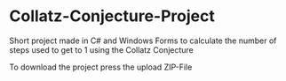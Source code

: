 # Collatz-Conjecture-Project
Short project made in C# and Windows Forms to calculate the number of steps used to get to 1 using the Collatz Conjecture

To download the project press the upload ZIP-File
